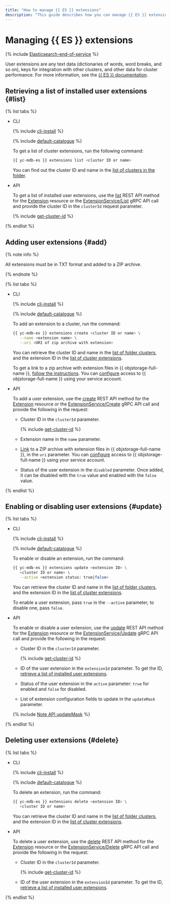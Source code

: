 ```yaml
---
title: "How to manage {{ ES }} extensions"
description: "This guide describes how you can manage {{ ES }} extensions."
---
```


# Managing {{ ES }} extensions

{% include [Elasticsearch-end-of-service](../../_includes/mdb/mes/note-end-of-service.md) %}

User extensions are any text data (dictionaries of words, word breaks, and so on), keys for integration with other clusters, and other data for cluster performance. For more information, see the [{{ ES }} documentation](https://www.elastic.co/guide/en/cloud/current/ec-plugins-guide.html).

## Retrieving a list of installed user extensions {#list}

{% list tabs %}

- CLI

   {% include [cli-install](../../_includes/cli-install.md) %}

   {% include [default-catalogue](../../_includes/default-catalogue.md) %}

   To get a list of cluster extensions, run the following command:

   ```bash
   {{ yc-mdb-es }} extensions list <cluster ID or name>
   ```

   You can find out the cluster ID and name in the [list of clusters in the folder](cluster-list.md#list-clusters).

- API

   To get a list of installed user extensions, use the [list](../api-ref/Extension/list.md) REST API method for the [Extension](../api-ref/Extension/index.md) resource or the [ExtensionService/List](../api-ref/grpc/extension_service.md#List) gRPC API call and provide the cluster ID in the `clusterId` request parameter.

   {% include [get-cluster-id](../../_includes/managed-elasticsearch/get-cluster-id.md) %}

{% endlist %}

## Adding user extensions {#add}

{% note info %}

All extensions must be in TXT format and added to a ZIP archive.

{% endnote %}

{% list tabs %}

- CLI

   {% include [cli-install](../../_includes/cli-install.md) %}

   {% include [default-catalogue](../../_includes/default-catalogue.md) %}

   To add an extension to a cluster, run the command:

   ```bash
   {{ yc-mdb-es }} extensions create <cluster ID or name> \
      --name <extension name> \
      --uri <URI of zip archive with extension>
   ```

   You can retrieve the cluster ID and name in the [list of folder clusters](cluster-list.md#list-clusters), and the extension ID in the [list of cluster extensions](#list).

   
   To get a link to a zip archive with extension files in {{ objstorage-full-name }}, [follow the instructions](../../storage/operations/objects/link-for-download.md). You can [configure](./s3-access.md) access to {{ objstorage-full-name }} using your service account.


- API

   To add a user extension, use the [create](../api-ref/Extension/create.md) REST API method for the [Extension](../api-ref/Extension/index.md) resource or the [ExtensionService/Create](../api-ref/grpc/extension_service.md#Create) gRPC API call and provide the following in the request:
   * Cluster ID in the `clusterId` parameter.

      {% include [get-cluster-id](../../_includes/managed-elasticsearch/get-cluster-id.md) %}

   * Extension name in the `name` parameter.

   
   * [Link](../../storage/operations/objects/link-for-download.md) to a ZIP archive with extension files in {{ objstorage-full-name }}, in the `uri` parameter. You can [configure](./s3-access.md) access to {{ objstorage-full-name }} using your service account.


   * Status of the user extension in the `disabled` parameter. Once added, it can be disabled with the `true` value and enabled with the `false` value.

{% endlist %}

## Enabling or disabling user extensions {#update}

{% list tabs %}

- CLI

   {% include [cli-install](../../_includes/cli-install.md) %}

   {% include [default-catalogue](../../_includes/default-catalogue.md) %}

   To enable or disable an extension, run the command:

   ```bash
   {{ yc-mdb-es }} extensions update <extension ID> \
      <cluster ID or name> \
      --active <extension status: true|false>
   ```

   You can retrieve the cluster ID and name in the [list of folder clusters](cluster-list.md#list-clusters), and the extension ID in the [list of cluster extensions](#list).

   To enable a user extension, pass `true` in the `--active` parameter, to disable one, pass `false`.

- API

   To enable or disable a user extension, use the [update](../api-ref/Extension/update.md) REST API method for the [Extension](../api-ref/Extension/index.md) resource or the [ExtensionService/Update](../api-ref/grpc/extension_service.md#Update) gRPC API call and provide the following in the request:

   * Cluster ID in the `clusterId` parameter.

      {% include [get-cluster-id](../../_includes/managed-elasticsearch/get-cluster-id.md) %}

   * ID of the user extension in the `extensionId` parameter. To get the ID, [retrieve a list of installed user extensions](#list).
   * Status of the user extension in the `active` parameter: `true` for enabled and `false` for disabled.
   * List of extension configuration fields to update in the `updateMask` parameter.

   {% include [Note API updateMask](../../_includes/note-api-updatemask.md) %}

{% endlist %}

## Deleting user extensions {#delete}

{% list tabs %}

- CLI

   {% include [cli-install](../../_includes/cli-install.md) %}

   {% include [default-catalogue](../../_includes/default-catalogue.md) %}

   To delete an extension, run the command:

   ```bash
   {{ yc-mdb-es }} extensions delete <extension ID> \
      <cluster ID or name>
   ```

   You can retrieve the cluster ID and name in the [list of folder clusters](cluster-list.md#list-clusters), and the extension ID in the [list of cluster extensions](#list).

- API

   To delete a user extension, use the [delete](../api-ref/Extension/delete.md) REST API method for the [Extension](../api-ref/Extension/index.md) resource or the [ExtensionService/Delete](../api-ref/grpc/extension_service.md#Delete) gRPC API call and provide the following in the request:

   * Cluster ID in the `clusterId` parameter.

      {% include [get-cluster-id](../../_includes/managed-elasticsearch/get-cluster-id.md) %}

   * ID of the user extension in the `extensionId` parameter. To get the ID, [retrieve a list of installed user extensions](#list).

{% endlist %}
